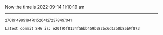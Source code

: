 Now the time is 2022-09-14 11:10:19 am

---

<small>270191499919470152641272378497041</small>

```txt
Latest commit SHA is: e20f95f8134f56bb459b782bc6d12b0b85b9f873
```
